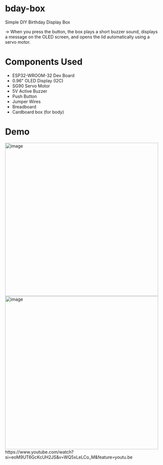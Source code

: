 # bday-box
 Simple DIY Birthday Display Box
 
  -> When you press the button, the box plays a short buzzer sound, displays a message on the OLED screen, and opens the lid automatically using a servo motor.
# Components Used
- ESP32-WROOM-32 Dev Board
- 0.96" OLED Display (I2C)
- SG90 Servo Motor
- 5V Active Buzzer
- Push Button
- Jumper Wires
- Breadboard
- Cardboard box (for body)
 # Demo
<img width="500" height="500" alt="image" src="https://github.com/user-attachments/assets/3084538c-ef39-4f7d-9e0c-17990ab22a4f" />
<img width="500" height="500" alt="image" src="https://github.com/user-attachments/assets/888f286d-39ea-460c-bd22-57abf0fc0aa4" />
https://www.youtube.com/watch?si=eoM9UT6GcKcUH2JS&v=WQ5xLeLCo_M&feature=youtu.be

